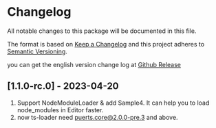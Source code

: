 # Changelog
All notable changes to this package will be documented in this file.

The format is based on [Keep a Changelog](http://keepachangelog.com/en/1.0.0/)
and this project adheres to [Semantic Versioning](http://semver.org/spec/v2.0.0.html).

you can get the english version change log at [Github Release](https://github.com/Tencent/puerts/releases)

## [1.1.0-rc.0] - 2023-04-20
1. Support NodeModuleLoader & add Sample4. It can help you to load node_modules in Editor faster.
2. now ts-loader need puerts.core@2.0.0-pre.3 and above.